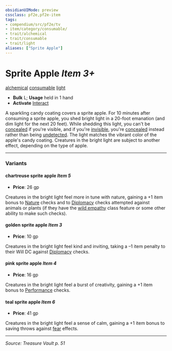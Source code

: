 ```yaml
---
obsidianUIMode: preview
cssclass: pf2e,pf2e-item
tags:
- compendium/src/pf2e/tv
- item/category/consumable/
- trait/alchemical
- trait/consumable
- trait/light
aliases: ["Sprite Apple"]
---
```

# Sprite Apple *Item 3+*  
[alchemical](rules/traits/alchemical.md "Alchemical Item Trait")  [consumable](rules/traits/consumable.md "Consumable Item Trait")  [light](rules/traits/light.md "Light Effect Trait")  

- **Bulk** L; **Usage** held in 1 hand
- **Activate** [Interact](rules/actions/interact.md)

A sparkling candy coating covers a sprite apple. For 10 minutes after consuming a sprite apple, you shed bright light in a 20-foot emanation (and dim light for the next 20 feet). While shedding this light, you can't be [concealed](rules/conditions.md#Concealed) if you're visible, and if you're [invisible](rules/conditions.md#Invisible), you're [concealed](rules/conditions.md#Concealed) instead rather than being [undetected](rules/conditions.md#Undetected). The light matches the vibrant color of the apple's candy coating. Creatures in the bright light are subject to another effect, depending on the type of apple.

---

### Variants

#### chartreuse sprite apple *Item 5*

- **Price**: 26 gp

Creatures in the bright light feel more in tune with nature, gaining a +1 item bonus to [Nature](compendium/skills.md#Nature) checks and to [Diplomacy](compendium/skills.md#Diplomacy) checks attempted against animals or plants (if they have the [wild empathy](compendium/feats/wild-empathy.md) class feature or some other ability to make such checks).

#### golden sprite apple *Item 3*

- **Price**: 10 gp

Creatures in the bright light feel kind and inviting, taking a –1 item penalty to their Will DC against [Diplomacy](compendium/skills.md#Diplomacy) checks.

#### pink sprite apple *Item 4*

- **Price**: 16 gp

Creatures in the bright light feel a burst of creativity, gaining a +1 item bonus to [Performance](compendium/skills.md#Performance) checks.

#### teal sprite apple *Item 6*

- **Price**: 41 gp

Creatures in the bright light feel a sense of calm, gaining a +1 item bonus to saving throws against [fear](rules/traits/fear.md "Fear Effect Trait") effects.

---
*Source: Treasure Vault p. 51*